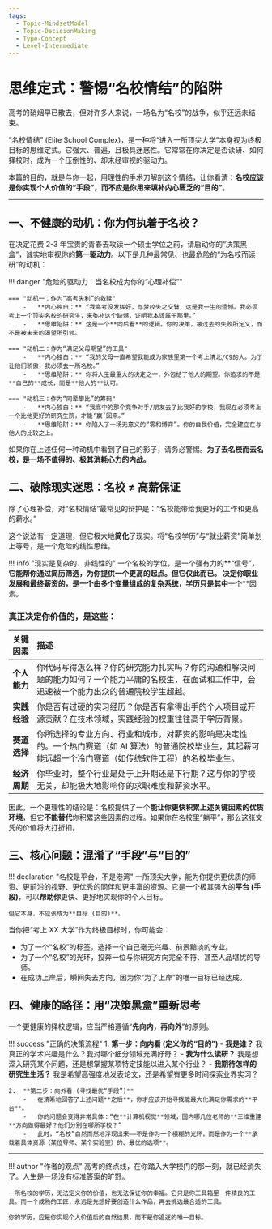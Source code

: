 ```yaml
---
tags:
  - Topic-MindsetModel
  - Topic-DecisionMaking
  - Type-Concept
  - Level-Intermediate
---
```


# 思维定式：警惕“名校情结”的陷阱

高考的硝烟早已散去，但对许多人来说，一场名为“名校”的战争，似乎还远未结束。

“名校情结” (Elite School Complex)，是一种将“进入一所顶尖大学”本身视为终极目标的思维定式。它强大、普遍，且极具迷惑性。它常常在你决定是否读研、如何择校时，成为一个压倒性的、却未经审视的驱动力。

本篇的目的，就是与你一起，用理性的手术刀解剖这个情结，让你看清：**名校应该是你实现个人价值的“手段”，而不应是你用来填补内心匮乏的“目的”**。

---

## 一、不健康的动机：你为何执着于名校？

在决定花费 2-3 年宝贵的青春去攻读一个硕士学位之前，请启动你的“决策黑盒”，诚实地审视你的**第一驱动力**。以下是几种最常见、也最危险的“为名校而读研”的动机：

!!! danger "危险的驱动力：当名校成为你的“心理补偿”"

    === "动机一：作为“高考失利”的救赎"
        -   **内心独白：** “我高考没发挥好，与梦校失之交臂，这是我一生的遗憾。我必须考上一个顶尖名校的研究生，来弥补这个缺憾，证明我本该属于那里。”
        -   **思维陷阱：** 这是一个**向后看**的逻辑。你的决策，被过去的失败所定义，而不是被未来的渴望所引领。

    === "动机二：作为“满足父母期望”的工具"
        -   **内心独白：** “我的父母一直希望我能成为家族里第一个考上清北/C9的人。为了让他们骄傲，我必须去一所名校。”
        -   **思维陷阱：** 你将人生最重大的决定之一，外包给了他人的期望。你追求的不是**自己的**成长，而是**他人的**认可。

    === "动机三：作为“同辈攀比”的筹码"
        -   **内心独白：** “我高中的那个竞争对手/朋友去了比我好的学校，我现在必须考上一个比他更好的研究生院，才能‘赢’回来。”
        -   **思维陷阱：** 你陷入了一场无意义的“零和博弈”。你的自我价值，完全建立在与他人的比较之上。

如果你在上述任何一种动机中看到了自己的影子，请务必警惕。**为了去名校而去名校，是一场不值得的、极其消耗心力的内战。**

## 二、破除现实迷思：名校 ≠ 高薪保证

除了心理补偿，对“名校情结”最常见的辩护是：“名校能带给我更好的工作和更高的薪水。”

这个说法有一定道理，但它极大地**简化**了现实。将“名校学历”与“就业薪资”简单划上等号，是一个危险的线性思维。

!!! info "现实是复杂的、非线性的"
    一个名校的学位，是一个强有力的**“信号”**，它能帮你通过简历筛选，为你提供一个更高的起点。**但它仅此而已。** 决定你职业发展和最终薪资的，是一个由多个变量组成的复杂系统，学历只是其中**一个**因素。

### 真正决定你价值的，是这些：

| 关键因素 | 描述 |
| :--- | :--- |
| **个人能力** | 你代码写得怎么样？你的研究能力扎实吗？你的沟通和解决问题的能力如何？一个能力平庸的名校生，在面试和工作中，会迅速被一个能力出众的普通院校学生超越。 |
| **实践经验** | 你是否有过硬的实习经历？你是否有拿得出手的个人项目或开源贡献？在技术领域，实践经验的权重往往高于学历背景。 |
| **赛道选择** | 你所选择的专业方向、行业和城市，对薪资的影响是决定性的。一个热门赛道（如 AI 算法）的普通院校毕业生，其起薪可能远超一个冷门赛道（如传统软件工程）的名校毕业生。 |
| **经济周期** | 你毕业时，整个行业是处于上升期还是下行期？这与你的学校无关，却能极大地影响你的求职难度和薪资水平。 |

因此，一个更理性的结论是：名校提供了一个**能让你更快积累上述关键因素的优质环境**，但它**不能替代**你积累这些因素的过程。如果你在名校里“躺平”，那么这张文凭的价值将大打折扣。

## 三、核心问题：混淆了“手段”与“目的”

!!! declaration "名校是平台，不是港湾"
    一所顶尖大学，能为你提供更优质的师资、更前沿的视野、更优秀的同伴和更丰富的资源。它是一个极其强大的**平台 (手段)**，可以**帮助你**更快、更好地实现你的个人目标。

    但它本身，不应该成为**目标 (目的)**。

当你把“考上 XX 大学”作为终极目标时，你可能会：

*   为了一个“名校”的标签，选择一个自己毫无兴趣、前景黯淡的专业。
*   为了一个“名校”的光环，投奔一位与你研究方向完全不符、甚至人品堪忧的导师。
*   在成功上岸后，瞬间失去方向，因为你“为了上岸”的唯一目标已经达成。

## 四、健康的路径：用“决策黑盒”重新思考

一个更健康的择校逻辑，应当严格遵循“**先向内，再向外**”的原则。

!!! success "正确的决策流程"
    1.  **第一步：向内看 (定义你的“目的”)**
        -   **我是谁？** 我真正的学术兴趣是什么？我对哪个细分领域充满好奇？
        -   **我为什么读研？** 我是想深入研究某个问题，还是想掌握某项特定技能以进入某个行业？
        -   **我期待怎样的研究生生活？** 我是希望高强度地发表论文，还是希望有更多时间探索业界实习？

    2.  **第二步：向外看 (寻找最优“手段”)**
        -   在清晰地回答了上述问题**之后**，你才应该开始寻找能最大化满足你需求的**平台**。
        -   你的问题会变得非常具体：“在**计算机视觉**领域，国内哪几位老师的**三维重建**方向做得最好？他们分别在哪所学校？”
        -   此时，“名校”自然而然地浮现出来——不是作为一个模糊的光环，而是作为一个**承载着具体资源（某位导师、某个实验室）的、最优的选项**。

---

!!! author "作者的观点"
    高考的终点线，在你踏入大学校门的那一刻，就已经消失了。人生是一场没有标准答案的旷野。
    
    一所名校的学历，无法定义你的价值，也无法保证你的幸福。它只是你工具箱里一件精良的工具。而一个成熟的工匠，永远是先想好要创造什么作品，再去挑选最合适的工具。
    
    你的学历，应是你实现个人价值后的自然结果，而不是你追逐的唯一目标。
